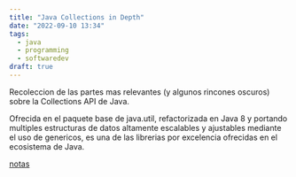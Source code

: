 ```yaml
---
title: "Java Collections in Depth"
date: "2022-09-10 13:34"
tags: 
  - java
  - programming
  - softwaredev
draft: true
---
```

Recoleccion de las partes mas relevantes (y algunos rincones oscuros) sobre la Collections API de Java.

Ofrecida en el paquete base de java.util, refactorizada en Java 8 y portando multiples estructuras de datos altamente escalables y ajustables mediante el uso de genericos, es una de las librerias por excelencia ofrecidas en el ecosistema de Java.

[notas](notas.md)